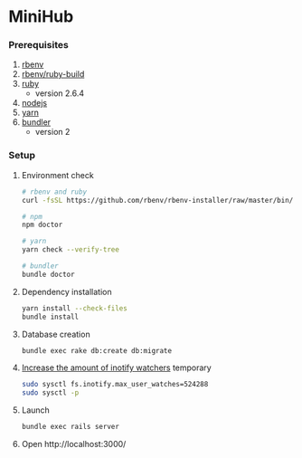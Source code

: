 # MiniHub

### Prerequisites

1. [rbenv](https://github.com/rbenv/rbenv)
2. [rbenv/ruby-build](https://github.com/rbenv/ruby-build)
3. [ruby](https://github.com/rbenv/ruby-build#usage)
    * version 2.6.4
4. [nodejs](https://nodejs.org/en/download/package-manager/)
5. [yarn](https://yarnpkg.com/lang/en/docs/install)
6. [bundler](https://bundler.io#getting-started)
    * version 2

### Setup

1. Environment check
    ```sh
    # rbenv and ruby
    curl -fsSL https://github.com/rbenv/rbenv-installer/raw/master/bin/rbenv-doctor | bash

    # npm
    npm doctor

    # yarn
    yarn check --verify-tree

    # bundler
    bundle doctor
    ```
2. Dependency installation
    ```sh
    yarn install --check-files
    bundle install
    ```
3. Database creation
    ```sh
    bundle exec rake db:create db:migrate
    ```
4. [Increase the amount of inotify watchers](https://github.com/guard/listen/wiki/Increasing-the-amount-of-inotify-watchers) temporary
    ```sh
    sudo sysctl fs.inotify.max_user_watches=524288
    sudo sysctl -p
    ```
5. Launch
    ```sh
    bundle exec rails server
    ```
6. Open http://localhost:3000/
